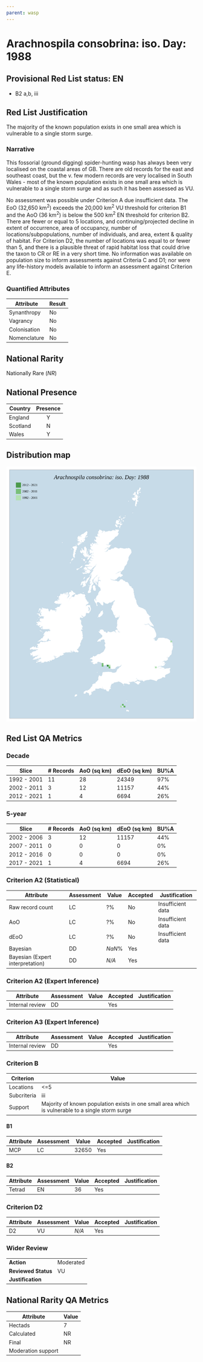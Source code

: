 ```yaml
---
parent: wasp
---
```


# Arachnospila consobrina: iso. Day: 1988

## Provisional Red List status: EN
- B2 a,b, iii

## Red List Justification
The majority of the known population exists in one small area which is vulnerable to a single storm surge.
### Narrative
This fossorial (ground digging) spider-hunting wasp has always been very localised on the coastal areas of GB. There are old records for the east and southeast coast, but the v. few modern records are very localised in South Wales - most of the known population exists in one small area which is vulnerable to a single storm surge and as such it has been assessed as VU.

No assessment was possible under Criterion A due insufficient data. The EoO (32,650 km<sup>2</sup>) exceeds the 20,000 km<sup>2</sup> VU threshold for criterion B1 and the AoO (36 km<sup>2</sup>) is below the 500 km<sup>2</sup> EN threshold for criterion B2. There are fewer or equal to 5 locations, and continuing/projected decline in extent of occurrence, area of occupancy, number of locations/subpopulations, number of individuals, and area, extent & quality of habitat. For Criterion D2, the number of locations was equal to or fewer than 5, and there is a plausible threat of rapid habitat loss that could drive the taxon to CR or RE in a very short time. No information was available on population size to inform assessments against Criteria C and D1; nor were any life-history models available to inform an assessment against Criterion E.
### Quantified Attributes
|Attribute|Result|
|---|---|
|Synanthropy|No|
|Vagrancy|No|
|Colonisation|No|
|Nomenclature|No|


## National Rarity
Nationally Rare (*NR*)

## National Presence
|Country|Presence
|---|:-:|
|England|Y|
|Scotland|N|
|Wales|Y|


## Distribution map
![](../map/671.svg)

## Red List QA Metrics
### Decade
| Slice | # Records | AoO (sq km) | dEoO (sq km) |BU%A |
|---|---|---|---|---|
|1992 - 2001|11|28|24349|97%|
|2002 - 2011|3|12|11157|44%|
|2012 - 2021|1|4|6694|26%|
### 5-year
| Slice | # Records | AoO (sq km) | dEoO (sq km) |BU%A |
|---|---|---|---|---|
|2002 - 2006|3|12|11157|44%|
|2007 - 2011|0|0|0|0%|
|2012 - 2016|0|0|0|0%|
|2017 - 2021|1|4|6694|26%|
### Criterion A2 (Statistical)
|Attribute|Assessment|Value|Accepted|Justification
|---|---|---|---|---|
|Raw record count|LC|?%|No|Insufficient data|
|AoO|LC|?%|No|Insufficient data|
|dEoO|LC|?%|No|Insufficient data|
|Bayesian|DD|*NaN*%|Yes||
|Bayesian (Expert interpretation)|DD|*N/A*|Yes||
### Criterion A2 (Expert Inference)
|Attribute|Assessment|Value|Accepted|Justification
|---|---|---|---|---|
|Internal review|DD||Yes||
### Criterion A3 (Expert Inference)
|Attribute|Assessment|Value|Accepted|Justification
|---|---|---|---|---|
|Internal review|DD||Yes||
### Criterion B
|Criterion| Value|
|---|---|
|Locations|<=5|
|Subcriteria|iii|
|Support|Majority of known population exists in one small area which is vulnerable to a single storm surge|
#### B1
|Attribute|Assessment|Value|Accepted|Justification
|---|---|---|---|---|
|MCP|LC|32650|Yes||
#### B2
|Attribute|Assessment|Value|Accepted|Justification
|---|---|---|---|---|
|Tetrad|EN|36|Yes||
### Criterion D2
|Attribute|Assessment|Value|Accepted|Justification
|---|---|---|---|---|
|D2|VU|*N/A*|Yes||
### Wider Review
|  |  |
|---|---|
|**Action**|Moderated|
|**Reviewed Status**|VU|
|**Justification**||


## National Rarity QA Metrics
|Attribute|Value|
|---|---|
|Hectads|7|
|Calculated|NR|
|Final|NR|
|Moderation support||


